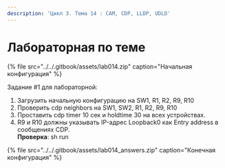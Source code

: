 ```yaml
---
description: 'Цикл 3. Тема 14 : СAM, CDP, LLDP, UDLD'
---
```


# Лабораторная по теме

{% file src="../../.gitbook/assets/lab014.zip" caption="Начальная конфигурация" %}

Задание \#1 для лабораторной:  
1. Загрузить начальную конфигурацию на SW1, R1, R2, R9, R10  
2. Проверить cdp neighbors на SW1, SW2, R1, R2, R9, R10  
3. Проставить cdp timer 10 сек и holdtime 30 на всех устройствах.  
4. R9 и R10 должны указывать IP-адрес Loopback0 как Entry address в сообщениях CDP.  
**Проверка**: sh run  
  


{% file src="../../.gitbook/assets/lab014\_answers.zip" caption="Конечная конфигурация" %}

